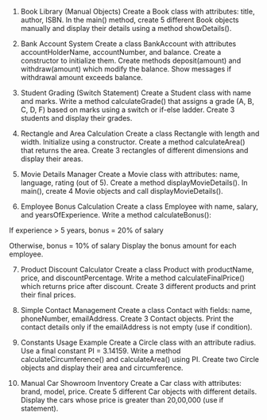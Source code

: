 1. Book Library (Manual Objects)
Create a Book class with attributes: title, author, ISBN.
In the main() method, create 5 different Book objects manually and display their details using a method showDetails().

2. Bank Account System
Create a class BankAccount with attributes accountHolderName, accountNumber, and balance.
Create a constructor to initialize them.
Create methods deposit(amount) and withdraw(amount) which modify the balance.
Show messages if withdrawal amount exceeds balance.

3. Student Grading (Switch Statement)
Create a Student class with name and marks.
Write a method calculateGrade() that assigns a grade (A, B, C, D, F) based on marks using a switch or if-else ladder.
Create 3 students and display their grades.

4. Rectangle and Area Calculation
Create a class Rectangle with length and width.
Initialize using a constructor.
Create a method calculateArea() that returns the area.
Create 3 rectangles of different dimensions and display their areas.

5. Movie Details Manager
Create a Movie class with attributes: name, language, rating (out of 5).
Create a method displayMovieDetails().
In main(), create 4 Movie objects and call displayMovieDetails().

6. Employee Bonus Calculation
Create a class Employee with name, salary, and yearsOfExperience.
Write a method calculateBonus():

If experience > 5 years, bonus = 20% of salary

Otherwise, bonus = 10% of salary
Display the bonus amount for each employee.

7. Product Discount Calculator
Create a class Product with productName, price, and discountPercentage.
Write a method calculateFinalPrice() which returns price after discount.
Create 3 different products and print their final prices.

8. Simple Contact Management
Create a class Contact with fields: name, phoneNumber, emailAddress.
Create 3 Contact objects.
Print the contact details only if the emailAddress is not empty (use if condition).

9. Constants Usage Example
Create a Circle class with an attribute radius.
Use a final constant PI = 3.14159.
Write a method calculateCircumference() and calculateArea() using PI.
Create two Circle objects and display their area and circumference.

10. Manual Car Showroom Inventory
Create a Car class with attributes: brand, model, price.
Create 5 different Car objects with different details.
Display the cars whose price is greater than 20,00,000 (use if statement).
